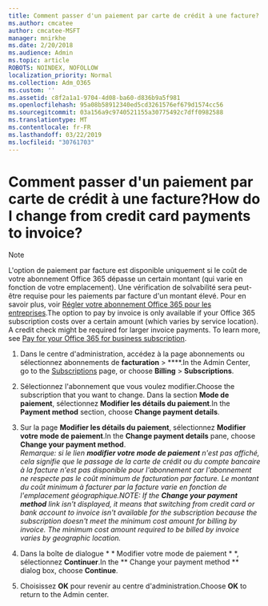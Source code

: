 ```yaml
---
title: Comment passer d'un paiement par carte de crédit à une facture?
ms.author: cmcatee
author: cmcatee-MSFT
manager: mnirkhe
ms.date: 2/20/2018
ms.audience: Admin
ms.topic: article
ROBOTS: NOINDEX, NOFOLLOW
localization_priority: Normal
ms.collection: Adm_O365
ms.custom: ''
ms.assetid: c8f2a1a1-9704-4d08-ba60-d836b9a5f981
ms.openlocfilehash: 95a08b58912340ed5cd3261576ef679d1574cc56
ms.sourcegitcommit: 03a156a9c9740521155a30775492c7dff0982588
ms.translationtype: MT
ms.contentlocale: fr-FR
ms.lasthandoff: 03/22/2019
ms.locfileid: "30761703"
---
```

# <a name="how-do-i-change-from-credit-card-payments-to-invoice"></a><span data-ttu-id="ee924-102">Comment passer d'un paiement par carte de crédit à une facture?</span><span class="sxs-lookup"><span data-stu-id="ee924-102">How do I change from credit card payments to invoice?</span></span>

> [!NOTE]
> <span data-ttu-id="ee924-p101">L'option de paiement par facture est disponible uniquement si le coût de votre abonnement Office 365 dépasse un certain montant (qui varie en fonction de votre emplacement). Une vérification de solvabilité sera peut-être requise pour les paiements par facture d'un montant élevé. Pour en savoir plus, voir [Régler votre abonnement Office 365 pour les entreprises](https://support.office.com/article/734f4aab-df2d-4e9b-8cb1-691910bde216).</span><span class="sxs-lookup"><span data-stu-id="ee924-p101">The option to pay by invoice is only available if your Office 365 subscription costs over a certain amount (which varies by service location). A credit check might be required for larger invoice payments. To learn more, see [Pay for your Office 365 for business subscription](https://support.office.com/article/734f4aab-df2d-4e9b-8cb1-691910bde216).</span></span> 
  
1. <span data-ttu-id="ee924-106">Dans le centre d'administration, accédez à [](https://go.microsoft.com/fwlink/p/?linkid=842054) la page abonnements ou sélectionnez abonnements de **facturation** \> \*\*\*\*.</span><span class="sxs-lookup"><span data-stu-id="ee924-106">In the Admin Center, go to the [Subscriptions](https://go.microsoft.com/fwlink/p/?linkid=842054) page, or choose **Billing** \> **Subscriptions**.</span></span>
    
2. <span data-ttu-id="ee924-107">Sélectionnez l'abonnement que vous voulez modifier.</span><span class="sxs-lookup"><span data-stu-id="ee924-107">Choose the subscription that you want to change.</span></span> <span data-ttu-id="ee924-108">Dans la section **Mode de paiement**, sélectionnez **Modifier les détails du paiement**.</span><span class="sxs-lookup"><span data-stu-id="ee924-108">In the **Payment method** section, choose **Change payment details**.</span></span>
    
3. <span data-ttu-id="ee924-109">Sur la page **Modifier les détails du paiement**, sélectionnez **Modifier votre mode de paiement**.</span><span class="sxs-lookup"><span data-stu-id="ee924-109">In the **Change payment details** pane, choose **Change your payment method**.</span></span>
<br><span data-ttu-id="ee924-110">*Remarque: si le lien **modifier votre mode de paiement** n'est pas affiché, cela signifie que le passage de la carte de crédit ou du compte bancaire à la facture n'est pas disponible pour l'abonnement car l'abonnement ne respecte pas le coût minimum de facturation par facture. Le montant du coût minimum à facturer par la facture varie en fonction de l'emplacement géographique.*</span><span class="sxs-lookup"><span data-stu-id="ee924-110">*NOTE: If the **Change your payment method** link isn't displayed, it means that switching from credit card or bank account to invoice isn't available for the subscription because the subscription doesn't meet the minimum cost amount for billing by invoice. The minimum cost amount required to be billed by invoice varies by geographic location.*</span></span>
  
4. <span data-ttu-id="ee924-111">Dans la boîte de dialogue \* \* Modifier votre mode de paiement \* \*, sélectionnez **Continuer**.</span><span class="sxs-lookup"><span data-stu-id="ee924-111">In the \*\* Change your payment method \*\* dialog box, choose **Continue**.</span></span>
    
5. <span data-ttu-id="ee924-112">Choisissez **OK** pour revenir au centre d'administration.</span><span class="sxs-lookup"><span data-stu-id="ee924-112">Choose **OK** to return to the Admin center.</span></span> 
   